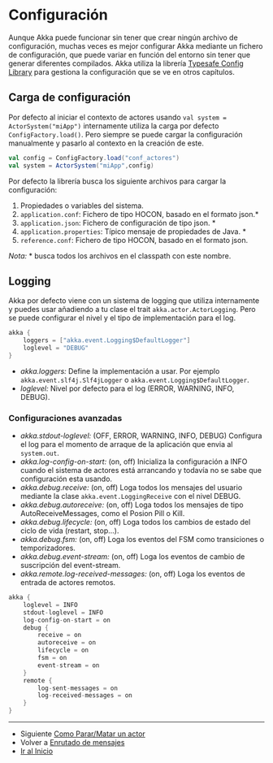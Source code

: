 # Configuración

Aunque Akka puede funcionar sin tener que crear ningún archivo de configuración, muchas veces es mejor configurar Akka mediante un fichero de configuración, que puede variar en función del entorno sin tener que generar diferentes compilados.
Akka utiliza la librería [Typesafe Config Library](https://github.com/lightbend/config) para gestiona la configuración que se ve en otros capítulos.

## Carga de configuración

Por defecto al iniciar el contexto de actores usando `val system = ActorSystem("miApp")` internamente utiliza la carga por defecto `ConfigFactory.load()`. Pero siempre se puede cargar la configuración manualmente y pasarlo al contexto en la creación de este.

```scala
val config = ConfigFactory.load("conf_actores")
val system = ActorSystem("miApp",config)
```

Por defecto la librería busca los siguiente archivos para cargar la configuración:

1. Propiedades o variables del sistema.
2. `application.conf`: Fichero de tipo HOCON, basado en el formato json.*
3. `application.json`: Fichero de configuración de tipo json. *
4. `application.properties`: Típico mensaje de propiedades de Java. *
5. `reference.conf`: Fichero de tipo HOCON, basado en el formato json.

*Nota:* * busca todos los archivos en el classpath con este nombre.

## Logging

Akka por defecto viene con un sistema de logging que utiliza internamente y puedes usar añadiendo a tu clase el trait `akka.actor.ActorLogging`. Pero se puede configurar el nivel y el tipo de implementación para el log.

```scala
akka {
    loggers = ["akka.event.Logging$DefaultLogger"]
    loglevel = "DEBUG"
}
```

- *akka.loggers:* Define la implementación a usar. Por ejemplo `akka.event.slf4j.Slf4jLogger` o `akka.event.Logging$DefaultLogger`.
- *loglevel:* Nivel por defecto para el log (ERROR, WARNING, INFO, DEBUG).

### Configuraciones avanzadas

- *akka.stdout-loglevel:* (OFF, ERROR, WARNING, INFO, DEBUG) Configura el log para el momento de arraque de la aplicación que envia al `system.out`.
- *akka.log-config-on-start:* (on, off) Inicializa la configuración a INFO cuando el sistema de actores está arrancando y todavía no se sabe que configuración esta usando.
- *akka.debug.receive:* (on, off) Loga todos los mensajes del usuario mediante la clase `akka.event.LoggingReceive` con el nivel DEBUG.
- *akka.debug.autoreceive:* (on, off) Loga todos los mensajes de tipo AutoReceiveMessages, como el Posion Pill o Kill.
- *akka.debug.lifecycle:* (on, off) Loga todos los cambios de estado del ciclo de vida (restart, stop...).
- *akka.debug.fsm:* (on, off) Loga los eventos del FSM como transiciones o temporizadores.
- *akka.debug.event-stream:* (on, off) Loga los eventos de cambio de suscripción del event-stream.
- *akka.remote.log-received-messages:* (on, off) Loga los eventos de entrada de actores remotos.

```scala
akka {
    loglevel = INFO
    stdout-loglevel = INFO
    log-config-on-start = on
    debug {
        receive = on
        autoreceive = on
        lifecycle = on
        fsm = on
        event-stream = on
    }
    remote {
        log-sent-messages = on
        log-received-messages = on
    }
}
```

---

- Siguiente [Como Parar/Matar un actor](./07_stopping.md)
- Volver a [Enrutado de mensajes](./09_routing.md)
- [Ir al Inicio](../README.md)